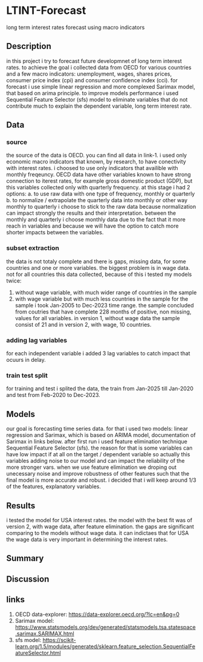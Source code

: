 # LTINT-Forecast
long term interest rates forecast using macro indicators

## Description
in this project i try to forecast future developmnet of long term interest rates. to achieve the goal i collected data from OECD for various countries and a few macro indicators: unemployment, wages, shares prices, consumer price index (cpi) and consumer confidence index (cci). for forecast i use simple linear regression and more complexed Sarimax model, that based on arima principle. to improve models performance i used Sequential Feature Selector (sfs) model to eliminate variables that do not contribute much to explain the dependent variable, long term interest rate.

## Data
### source
the source of the data is OECD. you can find all data in link-1. i used only economic macro indicators that known, by research, to have conectivity with interest rates. i choosed to use only indicators that availible with monthly freqeuncy. OECD data have other variables known to have strong connection to iterest rates, for example gross domestic product (GDP), but this variables collected only with quarterly frequency. at this stage i had 2 options:
a. to use raw data with one type of frequency, monthly or quarterly
b. to normalize / extrapolate the quarterly data into monthly or other way monthly to quarterly
i choose to stick to the raw data because normalization can impact strongly the results and their interpretation. between the monthly and quarterly i choose monthly data due to the fact that it more reach in variables and because we will have the option to catch more shorter impacts between the variables.

### subset extraction
the data is not totaly complete and there is gaps, missing data, for some countries and one or more variables. the biggest problem is in wage data. not for all countries this data collected, because of this i tested my models twice:
1. without wage variable, with much wider range of countries in the sample
2. with wage variable but with much less countries in the sample
for the sample i took Jan-2005 to Dec-2023 time range. the sample concluded from coutries that have complete 228 months of positive, non missing, values for all variables. in version 1, without wage data the sample consist of 21 and in version 2, with wage, 10 countries.

### adding lag variables
for each independent variable i added 3 lag variables to catch impact that ocuurs in delay.

### train test split
for training and test i splited the data, the train from Jan-2025 till Jan-2020 and test from Feb-2020 to Dec-2023. 

## Models
our goal is forecasting time series data. for that i used two models: linear regression and Sarimax, which is based on ARIMA model, documentation of Sarimax in links below.
after first run i used feature elimination technique Sequential Feature Selector (sfs). the reason for that is some variables can have low impact if at all on the target / dependent variable so actually this variables adding noise to our model and can impact the reliability of the more stronger vars. when we use feature elimination we droping out unecessary noise and improve robustness of other features such that the final model is more accurate and robust. i decided that i will keep around 1/3 of the features, explanatory variables.

## Results
i tested the model for USA interest rates. the model with the best fit was of version 2, with wage data, after feature elimination. the gaps are significant comparing to the models without wage data. it can indictaes that for USA the wage data is very important in determining the interest rates.

## Summary

## Discussion

## links
1. OECD data-explorer: https://data-explorer.oecd.org/?lc=en&pg=0
2. Sarimax model: https://www.statsmodels.org/dev/generated/statsmodels.tsa.statespace.sarimax.SARIMAX.html
3. sfs model: https://scikit-learn.org/1.5/modules/generated/sklearn.feature_selection.SequentialFeatureSelector.html

